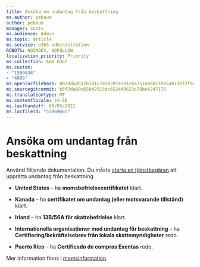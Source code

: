 ```yaml
---
title: Ansöka om undantag från beskattning
ms.author: pebaum
author: pebaum
manager: scotv
ms.audience: Admin
ms.topic: article
ms.service: o365-administration
ROBOTS: NOINDEX, NOFOLLOW
localization_priority: Priority
ms.collection: Adm_O365
ms.custom:
- "1500034"
- "4895"
ms.openlocfilehash: 0020dadb126181c7a58397e591c6a751e68817805a971bf2f9e9bdda94c6f1e4
ms.sourcegitcommit: b5f7da89a650d2915dc652449623c78be6247175
ms.translationtype: MT
ms.contentlocale: sv-SE
ms.lasthandoff: 08/05/2021
ms.locfileid: "53969665"
---
```

# <a name="apply-for-tax-exempt-status"></a>Ansöka om undantag från beskattning

Använd följande dokumentation. Du måste [starta en tjänstbegäran](https://go.microsoft.com/fwlink/p/?linkid=518322) att upprätta undantag från beskattning.

- **United States** – ha **momsbefrielsecertifikatet** klart.

- **Kanada** – ha **certifikatet om undantag (eller motsvarande tillstånd)** klart.

- **Irland** – ha **13B/56A för skattebefrielse** klart.

- **Internationella organisationer med undantag för beskattning** – ha **Certifiering/bekräftelsebrev från lokala skattemyndigheter** redo.

- **Puerto Rico** – ha **Certificado de compras Exentas** redo.

Mer information finns i [momsinformation](/microsoft-365/commerce/billing-and-payments/tax-information).
